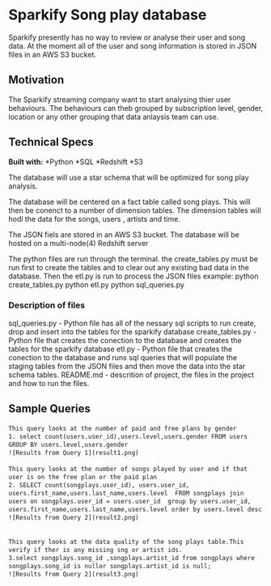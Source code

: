 # Sparkify Song play database

Sparkify presently has no way to review or analyse their user and song data.  At the moment all of the user and song information is stored in JSON files in an AWS S3 bucket.


## Motivation

The Sparkify streaming company want to start analysing thier user behaviours. The behaviours can theb grouped by subscription level, gender, location or any other grouping that data anlaysis team can use.

## Technical Specs
**Built with:**
     *Python
     *SQL
     *Redshift
     *S3

The database will use a star schema that will be optimized for song play analysis. 

The database will be centered on a fact table called song plays.  This will then be conenct to a number of dimension tables. The dimension tables will hodl the data for the songs, users , artists and time.

The JSON fiels are stored in an AWS S3 bucket.  The database will be hosted on a multi-node(4) Redshift server

The python files are run through the terminal.  the create_tables.py must be run first to create the tables and to clear out any existing bad data in the database.
Then the etl.py is run to process the JSON files
example: python create_tables.py
         python etl.py
         python sql_queries.py

### Description of files
sql_queries.py - Python file has all of the nessary sql scripts to run create, drop and insert into the tables for the sparkify database 
create_tables.py - Python file that creates the conection to the database and creates the tables for the sparkify database 
etl.py - Python file that creates the conection to the database and runs sql queries that will populate the staging tables from the JSON files and then move the data into the star schema tables.
README.md - descrition of project, the files in the project and how to run the files.  


## Sample Queries
    This query looks at the number of paid and free plans by gender 
    1. select count(users.user_id),users.level,users.gender FROM users GROUP BY users.level,users.gender
    ![Results from Query 1](result1.png)
    
    This query looks at the number of songs played by user and if that user is on the free plan or the paid plan
    2. SELECT count(songplays.user_id), users.user_id, users.first_name,users.last_name,users.level  FROM songplays join users on songplays.user_id = users.user_id  group by users.user_id, users.first_name,users.last_name,users.level order by users.level desc
    ![Results from Query 2](result2.png)
    

    This query looks at the data quality of the song plays table.This verify if ther is any missing sng or artist ids.
    3.select songplays.song_id ,songplays.artist_id from songplays where  songplays.song_id is nullor songplays.artist_id is null;
    ![Results from Query 2](result3.png)
    
    